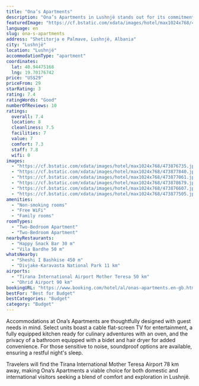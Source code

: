 ```yaml
---
title: "Ona’s Apartments"
description: "Ona’s Apartments in Lushnjë stands out for its commitment to comfort and convenience, offering guests a seamless stay with modern amenities."
featuredImage: "https://cf.bstatic.com/xdata/images/hotel/max1024x768/473876735.jpg?k=80449b3e55416b9cd6729ca48592dc8eca217dc58814096f4c1e6086c1d1b00d&o=&hp=1"
language: en
slug: ona-s-apartments
address: "Shetitorja e Palmave, Lushnjë, Albania"
city: "Lushnjë"
location: "Lushnjë"
accommodationType: "apartment"
coordinates:
  lat: 40.94475168
  lng: 19.70176742
price: "US$29"
priceFrom: 29
starRating: 3
rating: 7.4
ratingWords: "Good"
numberOfReviews: 10
ratings:
  overall: 7.4
  location: 8
  cleanliness: 7.5
  facilities: 7
  value: 7
  comfort: 7.3
  staff: 7.8
  wifi: 0
images:
  - "https://cf.bstatic.com/xdata/images/hotel/max1024x768/473876735.jpg?k=80449b3e55416b9cd6729ca48592dc8eca217dc58814096f4c1e6086c1d1b00d&o=&hp=1"
  - "https://cf.bstatic.com/xdata/images/hotel/max1024x768/473877840.jpg?k=06de9f289314d917704d0f07a2a2186653d50e2f4cc857557d57753708f77ad8&o=&hp=1"
  - "https://cf.bstatic.com/xdata/images/hotel/max1024x768/473877061.jpg?k=5dc87cef2a578d79d7938a66a3eb5c2d9deba047e237b8c453b78f1666adfd2e&o=&hp=1"
  - "https://cf.bstatic.com/xdata/images/hotel/max1024x768/473878679.jpg?k=189e6f5d112bc65702bd0631b0396c195c9bf59cc18adea99ae138a3be507bb9&o=&hp=1"
  - "https://cf.bstatic.com/xdata/images/hotel/max1024x768/473876607.jpg?k=3299843b0e5890141c01f93303f742c3ec6f0b69417e135cf19b68d8124d11d7&o=&hp=1"
  - "https://cf.bstatic.com/xdata/images/hotel/max1024x768/473877505.jpg?k=d102ec03eb4b93bae27070fdb1f8cfc1aea579c6437ef7f545d37b675a9098a2&o=&hp=1"
amenities:
  - "Non-smoking rooms"
  - "Free WiFi"
  - "Family rooms"
roomTypes:
  - "Two-Bedroom Apartment"
  - "Two-Bedroom Apartment"
nearbyRestaurants:
  - "Happy Snack Bar 30 m"
  - "Vila Bardhe 50 m"
whatsNearby:
  - "Sheshi I Bashkise 450 m"
  - "Divjake-Karavasta National Park 11 km"
airports:
  - "Tirana International Airport Mother Teresa 50 km"
  - "Ohrid Airport 90 km"
bookingURL: "https://www.booking.com/hotel/al/onas-apartments.en-gb.html?aid=8035640"
bestFor: "Best for Budget"
bestCategories: "Budget"
category: "Budget"
---
```


Accommodations at Ona’s Apartments are thoughtfully designed with guest needs in mind. Select units boast a cable flat-screen TV for entertainment, a fully equipped kitchen ready for culinary adventures with an oven, and the privacy of a bathroom equipped with a bidet and hair dryer for added convenience. For those sensitive to noise, soundproof options are available, ensuring a restful night's sleep.

Travelers will find the Tirana International Mother Teresa Airport 78 km away, making Ona’s Apartments a viable choice for both domestic and international visitors seeking a blend of comfort and exploration in Lushnjë.